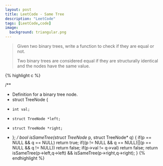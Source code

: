 ```yaml
---
layout: post
title: LeetCode - Same Tree
description: "LeetCode"
tags: [LeetCode,code]
image:
  background: triangular.png
---
```


> Given two binary trees, write a function to check if they are equal or not.
>
> Two binary trees are considered equal if they are structurally identical and the nodes have the same value.

{% highlight c %}

/**
 * Definition for a binary tree node.
 * struct TreeNode {
 *     int val;
 *     struct TreeNode *left;
 *     struct TreeNode *right;
 * };
 */
bool isSameTree(struct TreeNode* p, struct TreeNode* q) {
    if(p == NULL && q == NULL) 
        return true;
    if((p != NULL && q == NULL)||(p == NULL && q != NULL))
        return false;
    if(p->val != q->val)
        return false;
    return isSameTree(p->left,q->left) && isSameTree(p->right,q->right);
}
{% endhighlight %}
